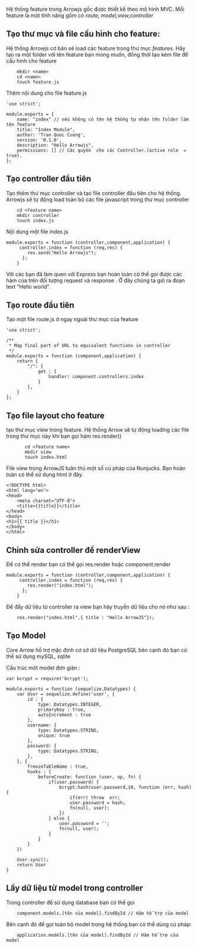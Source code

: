 Hệ thống feature trong Arrowjs gốc được thiết kế theo mô hình MVC.
Mỗi feature là một tính năng gồm có *route, model,view,controller*

## Tạo thư mục và file cấu hình cho feature:
Hệ thống Arrowjs cơ bản sẽ load các feature trong thư mục *features*. Hãy tạo ra một folder với tên feature bạn mong muốn, đồng thời tạo kèm file để cấu hình cho feature

```
    mkdir <name>
    cd <name>
    touch feature.js
```

Thêm nội dung cho file feature.js

```
'use strict';

module.exports = {
    name: "index" // nếu không có tên hệ thống tự nhận tên folder làm tên feature
    title: "Index Module", 
    author: 'Tran Quoc Cuong',
    version: '0.1.0',
    description: "Hello Arrowjs",
    permissions: [] // Các quyền  cho các Controller.(active role  = true).
};

```

## Tạo controller đầu tiên

Tạo thêm thư mục controller và tạo file controller đầu tiên cho hệ thống. Arrowjs sẽ tự động load toàn bộ các file javascript trong thư mục controller

```
    cd <feature name>
    mkdir controller
    touch index.js
```

Nội dung một file index.js
```
module.exports = function (controller,component,application) {
     controller.index = function (req,res) {
        res.send("Hello Arrowjs");
      };
    }
```
Với các bạn đã làm quen với Express bạn hoàn toàn có thể gọi được các hàm của trên đối tượng request và response . Ở đây chúng ta gửi ra đoạn text "Hello world".

## Tạo route đầu tiên

Tạo một file route.js ở ngay ngoài thư mục của feature
```
'use strict';

/**
 * Map final part of URL to equivalent functions in controller
 */
module.exports = function (component,application) {
    return {
        "/": {
            get : {
                handler: component.controllers.index
            }
        },
    }
};
```

## Tạo file layout cho feature

tạo thư mục view trong feature. Hệ thống Arrow sẽ tự động loading các file trong thư mục này khi bạn gọi hàm res.render()

``` 
       cd <feature name>
       mkdir view
       touch index.html

```
File view trong ArrowJS tuân thủ một số cú pháp của Nunjucks. Bạn hoàn toàn có thể sử dụng html ở đây.

```
<!DOCTYPE html>
<html lang="en">
<head>
    <meta charset="UTF-8">
    <title>{{title}}</title>
</head>
<body>
<h1>{{ title }}</h1>
</body>
</html>
```

## Chỉnh sửa controller để renderView
Để có thể render bạn có thể gọi res.render hoặc component.render

```
module.exports = function (controller,component,application) {
     controller.index = function (req,res) {
        res.render("index.html");
      };
    }
```

Để đẩy dữ liệu từ controller ra view bạn hãy truyền dữ liệu cho nó như sau :

```
    res.render("index.html",{ title : "Hello ArrowJS"});
```

## Tạo Model

Core Arrow hỗ trợ mặc định cơ sở dữ liệu PostgreSQL bên cạnh đó bạn có thể sử dụng mySQL, sqlite

Cấu trúc môt model đơn giản :

```
var bcrypt = require('bcrypt');

module.exports = function (sequelize,Datatypes) {
    var User = sequelize.define('user', {
        id : {
            type: Datatypes.INTEGER,
            primaryKey : true,
            autoIncrement : true
        },
        username: {
            type: Datatypes.STRING,
            unique: true
        },
        password: {
            type: Datatypes.STRING,
        },
    }, {
        freezeTableName : true,
        hooks : {
            beforeCreate: function (user, op, fn) {
                if(user.password) {
                    bcrypt.hash(user.password,10, function (err, hash) {
                        if(err) throw  err;
                        user.password = hash;
                        fn(null, user);
                    })
                } else {
                    user.password = '';
                    fn(null, user);
                }
            }
        }
    })

    User.sync();
    return User
}
```

## Lấy dữ liệu từ model trong controller

Trong controller để sử dụng database bạn có thể gọi 
```
    component.models.[tên của model].findById // Hàm hỗ trợ của model
```

Bên cạnh đó để gọi toàn bộ model trong hệ thống bạn có thể dùng cú pháp:

```
    application.models.[tên của model].findById // Hàm hỗ trợ của model
```

